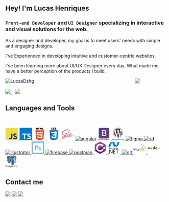 ## Hey! I'm Lucas Henriques
<!-- <img align="right" src="https://visitor-badge.laobi.icu/badge?page_id=lucasDshg.lucasDshg"> -->

### `Front-end Developer` and `UI Designer` specializing in interactive and visual solutions for the web.


As a designer and developer, my goal is to meet users' needs with simple and engaging designs.

I've Experienced in developing intuitive and customer-centric websites.

I've been learning more about UI/UX Designer every day. What made me have a better perception of the products I build.

 <div style="display: inline_block">
    <a href="https://github.com/anuraghazra/github-readme-stats" title="Go to Source" style="margin: 10px">
			<img  width=396 src="https://github-readme-stats.vercel.app/api?username=LucasDshg&count_private=true&show_icons=true&theme=react&border_color=61dafb" />
    </a>
		<a href="https://github.com/denvercoder1/github-readme-streak-stats" title="Go to Source">
		<img align="left" width=396 src="https://github-readme-streak-stats.herokuapp.com/?user=LucasDshg&theme=react&border=61dafb" alt="LucasDshg" />
    </a>
</div>

 <div style="display: inline_block">
 <p align="left"> 
	<a href="https://github.com/anuraghazra/github-readme-stats">
				<img width=240 src="https://github-readme-stats-lucasdshg.vercel.app/api/top-langs/?username=LucasDshg&theme=react&title_color=61dafb&text_color=ffffff&icon_color=61dafb&bg_color=20232a&border_color=61dafb" />
	</a>
	<a href="https://activity-graph.herokuapp.com" style="margin: 10px">
		<img src="https://activity-graph.herokuapp.com/graph?username=LucasDshg&theme=react-dark&bg_color=20232a&" height="220"/>
	</a>
 	</p>
</div>

## Languages and Tools

<div style="display: inline_block"><br>
<p align="left"> 
	<a href="https://developer.mozilla.org/en-US/docs/Web/JavaScript" target="_blank">
		<img src="https://raw.githubusercontent.com/devicons/devicon/master/icons/javascript/javascript-original.svg"
			alt="javascript" width="40" height="40" />
	</a>
	<a href="https://www.typescriptlang.org/" target="_blank">
		<img src="https://raw.githubusercontent.com/devicons/devicon/master/icons/typescript/typescript-original.svg"
			alt="typescript" width="40" height="40" />
	</a>
	<a href="https://www.w3.org/html/" target="_blank">
		<img src="https://raw.githubusercontent.com/devicons/devicon/master/icons/html5/html5-original-wordmark.svg"
			alt="html5" width="40" height="40" />
	</a>
	<a href="https://www.w3schools.com/css/" target="_blank">
		<img src="https://raw.githubusercontent.com/devicons/devicon/master/icons/css3/css3-original-wordmark.svg" alt="css3"
			width="40" height="40" />
	</a>
	<a href="https://sass-lang.com" target="_blank">
		<img src="https://raw.githubusercontent.com/devicons/devicon/master/icons/sass/sass-original.svg" alt="sass"
			width="40" height="40" />
	</a>
	<a href="https://angular.io" target="_blank">
		<img src="https://angular.io/assets/images/logos/angular/angular.svg" alt="angular" width="40" height="40" />
	</a>
	<a href="https://getbootstrap.com" target="_blank">
		<img src="https://raw.githubusercontent.com/devicons/devicon/master/icons/bootstrap/bootstrap-plain-wordmark.svg"
			alt="bootstrap" width="40" height="40" />
	</a>
		<a href="https://br.wordpress.org/" target="_blank">
		<img src="https://raw.githubusercontent.com/devicons/devicon/master/icons/wordpress/wordpress-plain-wordmark.svg"
			alt="wordpress" width="40" height="40" />
	</a>
	<a href="https://www.figma.com/" target="_blank">
		<img src="https://www.vectorlogo.zone/logos/figma/figma-icon.svg" alt="figma" width="40" height="40" />
	</a>
	<a href="https://www.adobe.com/products/xd.html" target="_blank">
		<img src="https://cdn.worldvectorlogo.com/logos/adobe-xd.svg" alt="xd" width="40" height="40" />
	</a>
	<a href="https://www.adobe.com/in/products/illustrator.html" target="_blank">
		<img src="https://www.vectorlogo.zone/logos/adobe_illustrator/adobe_illustrator-icon.svg" alt="illustrator" width="40"
			height="40" />
	</a>
	<a href="https://www.photoshop.com/en" target="_blank">
		<img src="https://raw.githubusercontent.com/devicons/devicon/master/icons/photoshop/photoshop-line.svg"
			alt="photoshop" width="40" height="40" />
	</a>
	<a href="https://firebase.google.com/" target="_blank">
		<img src="https://www.vectorlogo.zone/logos/firebase/firebase-icon.svg" alt="firebase" width="40" height="40" />
	</a>
	<a href="https://postman.com" target="_blank">
		<img src="https://www.vectorlogo.zone/logos/getpostman/getpostman-icon.svg" alt="postman" width="40" height="40" />
	</a>
	<a href="https://www.w3schools.com/cs/" target="_blank">
		<img src="https://raw.githubusercontent.com/devicons/devicon/master/icons/csharp/csharp-original.svg" alt="csharp"
			width="40" height="40" />
	</a>
	<a href="https://dotnet.microsoft.com/" target="_blank">
		<img src="https://raw.githubusercontent.com/devicons/devicon/master/icons/dot-net/dot-net-original-wordmark.svg"
			alt="dotnet" width="40" height="40" />
	</a>
	<a href="https://git-scm.com/" target="_blank">
		<img src="https://www.vectorlogo.zone/logos/git-scm/git-scm-icon.svg" alt="git" width="40" height="40" />
	</a>
	<a href="https://www.mysql.com/" target="_blank">
		<img src="https://raw.githubusercontent.com/devicons/devicon/master/icons/mysql/mysql-original-wordmark.svg"
			alt="mysql" width="40" height="40" />
	</a>
	<a href="https://nodejs.org" target="_blank">
		<img src="https://raw.githubusercontent.com/devicons/devicon/master/icons/nodejs/nodejs-original-wordmark.svg"
			alt="nodejs" width="40" height="40" />
	</a>
	<a href="https://www.postgresql.org" target="_blank">
		<img src="https://raw.githubusercontent.com/devicons/devicon/master/icons/postgresql/postgresql-original-wordmark.svg"
			alt="postgresql" width="40" height="40" />
	</a>
	</p>
</div>

## Contact me
 
<div> 
  <a href="https://instagram.com/lucas_dshg" target="_blank"><img src="https://img.shields.io/badge/-Instagram-%23E4405F?style=for-the-badge&logo=instagram&logoColor=white" target="_blank"></a>
  <a href = "mailto:lucas.dshg@outlook.com"><img src="https://img.shields.io/badge/-Outlook-%23333?style=for-the-badge&logo=Microsoft Outlook&logoColor=white" target="_blank"></a>
  <a href="https://www.linkedin.com/in/lucas-henriques-997276125" target="_blank"><img src="https://img.shields.io/badge/-LinkedIn-%230077B5?style=for-the-badge&logo=linkedin&logoColor=white" target="_blank"></a> 
 
</div>
